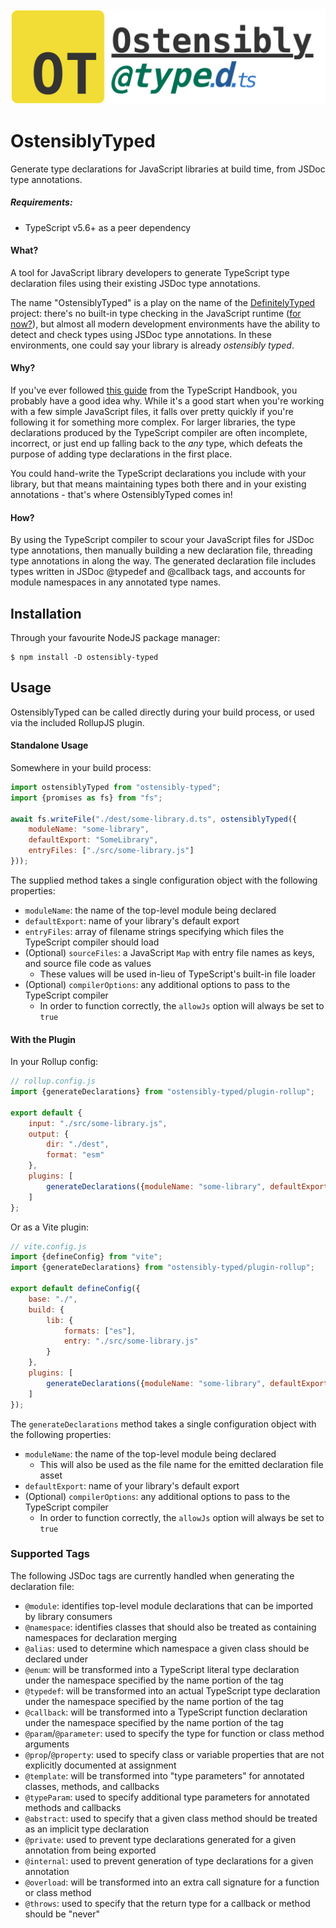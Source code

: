 <a href="https://github.com/sleelin/ostensibly-typed">
  <img alt="OstensiblyTyped" src="https://raw.githubusercontent.com/sleelin/ostensibly-typed/79ca3efdaac4a1fb71f0318434015ec8c1e2da58/assets/logo.svg" width="512" />
</a>

# OstensiblyTyped

Generate type declarations for JavaScript libraries at build time, from JSDoc type annotations.

##### Requirements:
* TypeScript v5.6+ as a peer dependency

#### What?

A tool for JavaScript library developers to generate TypeScript type declaration files using their existing JSDoc type annotations.

The name "OstensiblyTyped" is a play on the name of the [DefinitelyTyped](https://definitelytyped.org/) project: there's no built-in type checking in the JavaScript runtime ([for now?](https://github.com/tc39/proposal-type-annotations)),
but almost all modern development environments have the ability to detect and check types using JSDoc type annotations.
In these environments, one could say your library is already _ostensibly typed_.

#### Why?

If you've ever followed [this guide](https://www.typescriptlang.org/docs/handbook/declaration-files/dts-from-js.html) from the TypeScript Handbook, you probably have a good idea why.
While it's a good start when you're working with a few simple JavaScript files, it falls over pretty quickly if you're following it for something more complex.
For larger libraries, the type declarations produced by the TypeScript compiler are often incomplete, incorrect, or just end up falling back to the _any_ type, which defeats the purpose of adding type declarations in the first place.

You could hand-write the TypeScript declarations you include with your library, but that means maintaining types both there and in your existing annotations - that's where OstensiblyTyped comes in!

#### How?

By using the TypeScript compiler to scour your JavaScript files for JSDoc type annotations, then manually building a new declaration file, threading type annotations in along the way.
The generated declaration file includes types written in JSDoc @typedef and @callback tags, and accounts for module namespaces in any annotated type names. 

## Installation

Through your favourite NodeJS package manager:

```
$ npm install -D ostensibly-typed
```

## Usage

OstensiblyTyped can be called directly during your build process, or used via the included RollupJS plugin.

#### Standalone Usage

Somewhere in your build process:

```js
import ostensiblyTyped from "ostensibly-typed";
import {promises as fs} from "fs";

await fs.writeFile("./dest/some-library.d.ts", ostensiblyTyped({
    moduleName: "some-library", 
    defaultExport: "SomeLibrary",
    entryFiles: ["./src/some-library.js"]
}));
```

The supplied method takes a single configuration object with the following properties:
* `moduleName`: the name of the top-level module being declared
* `defaultExport`: name of your library's default export
* `entryFiles`: array of filename strings specifying which files the TypeScript compiler should load
* (Optional) `sourceFiles`: a JavaScript `Map` with entry file names as keys, and source file code as values
  * These values will be used in-lieu of TypeScript's built-in file loader
* (Optional) `compilerOptions`: any additional options to pass to the TypeScript compiler
  * In order to function correctly, the `allowJs` option will always be set to `true`

#### With the Plugin

In your Rollup config:

```js
// rollup.config.js
import {generateDeclarations} from "ostensibly-typed/plugin-rollup";

export default {
    input: "./src/some-library.js",
    output: {
        dir: "./dest",
        format: "esm"
    },
    plugins: [
        generateDeclarations({moduleName: "some-library", defaultExport: "SomeLibrary"})
    ]
};
```

Or as a Vite plugin:

```js
// vite.config.js
import {defineConfig} from "vite";
import {generateDeclarations} from "ostensibly-typed/plugin-rollup";

export default defineConfig({
    base: "./",
    build: {
        lib: {
            formats: ["es"],
            entry: "./src/some-library.js"
        }
    },
    plugins: [
        generateDeclarations({moduleName: "some-library", defaultExport: "SomeLibrary"})
    ]
});
```

The `generateDeclarations` method takes a single configuration object with the following properties:
* `moduleName`: the name of the top-level module being declared
  * This will also be used as the file name for the emitted declaration file asset
* `defaultExport`: name of your library's default export
* (Optional) `compilerOptions`: any additional options to pass to the TypeScript compiler
  * In order to function correctly, the `allowJs` option will always be set to `true`

### Supported Tags

The following JSDoc tags are currently handled when generating the declaration file:
* `@module`: identifies top-level module declarations that can be imported by library consumers
* `@namespace`: identifies classes that should also be treated as containing namespaces for declaration merging
* `@alias`: used to determine which namespace a given class should be declared under
* `@enum`: will be transformed into a TypeScript literal type declaration under the namespace specified by the name portion of the tag
* `@typedef`: will be transformed into an actual TypeScript type declaration under the namespace specified by the name portion of the tag
* `@callback`: will be transformed into a TypeScript function declaration under the namespace specified by the name portion of the tag
* `@param`/`@parameter`: used to specify the type for function or class method arguments
* `@prop`/`@property`: used to specify class or variable properties that are not explicitly documented at assignment
* `@template`: will be transformed into "type parameters" for annotated classes, methods, and callbacks
* `@typeParam`: used to specify additional type parameters for annotated methods and callbacks
* `@abstract`: used to specify that a given class method should be treated as an implicit type declaration
* `@private`: used to prevent type declarations generated for a given annotation from being exported
* `@internal`: used to prevent generation of type declarations for a given annotation
* `@overload`: will be transformed into an extra call signature for a function or class method
* `@throws`: used to specify that the return type for a callback or method should be "never"